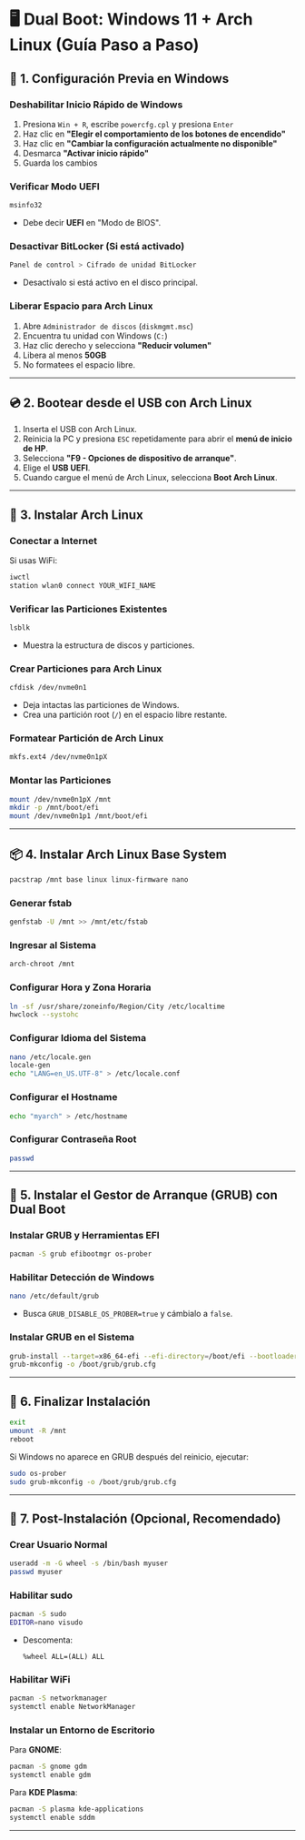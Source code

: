 # 🖥️ Dual Boot: Windows 11 + Arch Linux (Guía Paso a Paso)

## 📌 1. Configuración Previa en Windows

### **Deshabilitar Inicio Rápido de Windows**
1. Presiona `Win + R`, escribe `powercfg.cpl` y presiona `Enter`  
2. Haz clic en **"Elegir el comportamiento de los botones de encendido"**  
3. Haz clic en **"Cambiar la configuración actualmente no disponible"**  
4. Desmarca **"Activar inicio rápido"**  
5. Guarda los cambios  

### **Verificar Modo UEFI**
```bash
msinfo32
```
- Debe decir **UEFI** en "Modo de BIOS".  

### **Desactivar BitLocker (Si está activado)**
```bash
Panel de control > Cifrado de unidad BitLocker
```
- Desactívalo si está activo en el disco principal.  

### **Liberar Espacio para Arch Linux**
1. Abre `Administrador de discos` (`diskmgmt.msc`)  
2. Encuentra tu unidad con Windows (`C:`)  
3. Haz clic derecho y selecciona **"Reducir volumen"**  
4. Libera al menos **50GB**  
5. No formatees el espacio libre.  

---

## 💿 2. Bootear desde el USB con Arch Linux

1. Inserta el USB con Arch Linux.  
2. Reinicia la PC y presiona `ESC` repetidamente para abrir el **menú de inicio de HP**.  
3. Selecciona **"F9 - Opciones de dispositivo de arranque"**.  
4. Elige el **USB UEFI**.  
5. Cuando cargue el menú de Arch Linux, selecciona **Boot Arch Linux**.  

---

## 🚀 3. Instalar Arch Linux

### **Conectar a Internet**
Si usas WiFi:  
```bash
iwctl
station wlan0 connect YOUR_WIFI_NAME
```

### **Verificar las Particiones Existentes**  
```bash
lsblk
```
- Muestra la estructura de discos y particiones.  

### **Crear Particiones para Arch Linux**
```bash
cfdisk /dev/nvme0n1
```
- Deja intactas las particiones de Windows.  
- Crea una partición root (`/`) en el espacio libre restante.  

### **Formatear Partición de Arch Linux**
```bash
mkfs.ext4 /dev/nvme0n1pX
```

### **Montar las Particiones**
```bash
mount /dev/nvme0n1pX /mnt
mkdir -p /mnt/boot/efi
mount /dev/nvme0n1p1 /mnt/boot/efi
```

---

## 📦 4. Instalar Arch Linux Base System  
```bash
pacstrap /mnt base linux linux-firmware nano
```

### **Generar fstab**
```bash
genfstab -U /mnt >> /mnt/etc/fstab
```

### **Ingresar al Sistema**
```bash
arch-chroot /mnt
```

### **Configurar Hora y Zona Horaria**
```bash
ln -sf /usr/share/zoneinfo/Region/City /etc/localtime
hwclock --systohc
```

### **Configurar Idioma del Sistema**
```bash
nano /etc/locale.gen
locale-gen
echo "LANG=en_US.UTF-8" > /etc/locale.conf
```

### **Configurar el Hostname**
```bash
echo "myarch" > /etc/hostname
```

### **Configurar Contraseña Root**
```bash
passwd
```

---

## 🔌 5. Instalar el Gestor de Arranque (GRUB) con Dual Boot

### **Instalar GRUB y Herramientas EFI**
```bash
pacman -S grub efibootmgr os-prober
```

### **Habilitar Detección de Windows**
```bash
nano /etc/default/grub
```
- Busca `GRUB_DISABLE_OS_PROBER=true` y cámbialo a `false`.  

### **Instalar GRUB en el Sistema**
```bash
grub-install --target=x86_64-efi --efi-directory=/boot/efi --bootloader-id=GRUB
grub-mkconfig -o /boot/grub/grub.cfg
```

---

## 🔄 6. Finalizar Instalación  
```bash
exit
umount -R /mnt
reboot
```

Si Windows no aparece en GRUB después del reinicio, ejecutar:  
```bash
sudo os-prober
sudo grub-mkconfig -o /boot/grub/grub.cfg
```

---

## 🎯 7. Post-Instalación (Opcional, Recomendado)

### **Crear Usuario Normal**
```bash
useradd -m -G wheel -s /bin/bash myuser
passwd myuser
```

### **Habilitar sudo**
```bash
pacman -S sudo
EDITOR=nano visudo
```
- Descomenta:  
  ```
  %wheel ALL=(ALL) ALL
  ```

### **Habilitar WiFi**
```bash
pacman -S networkmanager
systemctl enable NetworkManager
```

### **Instalar un Entorno de Escritorio**
Para **GNOME**:  
```bash
pacman -S gnome gdm
systemctl enable gdm
```
Para **KDE Plasma**:  
```bash
pacman -S plasma kde-applications
systemctl enable sddm
```
---

